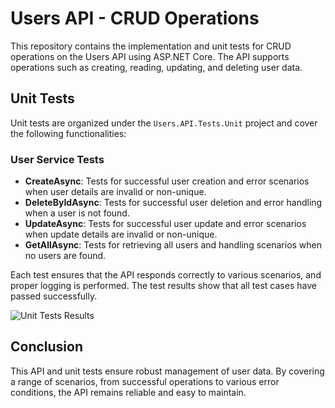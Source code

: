 # Users API - CRUD Operations

This repository contains the implementation and unit tests for CRUD operations on the Users API using ASP.NET Core. The API supports operations such as creating, reading, updating, and deleting user data.

## Unit Tests

Unit tests are organized under the `Users.API.Tests.Unit` project and cover the following functionalities:

### User Service Tests

- **CreateAsync**: Tests for successful user creation and error scenarios when user details are invalid or non-unique.
- **DeleteByIdAsync**: Tests for successful user deletion and error handling when a user is not found.
- **UpdateAsync**: Tests for successful user update and error scenarios when update details are invalid or non-unique.
- **GetAllAsync**: Tests for retrieving all users and handling scenarios when no users are found.

Each test ensures that the API responds correctly to various scenarios, and proper logging is performed. The test results show that all test cases have passed successfully.

![Unit Tests Results](./https://github.com/caglatuncsavas/UnitTest/assets/95507765/d28a9aba-d443-40fa-b811-9b000d149dbf)

## Conclusion

This API and unit tests ensure robust management of user data. By covering a range of scenarios, from successful operations to various error conditions, the API remains reliable and easy to maintain.

